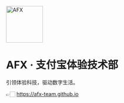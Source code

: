 <img src="https://avatars.githubusercontent.com/u/207149215" alt="AFX" width="100" />

# AFX · 支付宝体验技术部

引领体验科技，驱动数字生活。

👉🏻 https://afx-team.github.io
